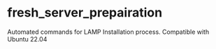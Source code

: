 # fresh_server_prepairation
Automated commands for LAMP Installation process. Compatible with Ubuntu 22.04
